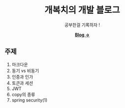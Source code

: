 <div align="center">

  # 개복치의 개발 블로그

  공부한걸 기록하자 !

  [**Blog →**](https://hmcck27.github.io)

</div>

주제
---
1. 마크다운
2. 동기 vs 비동기
3. 인증과 인가
4. 토큰과 세션
5. JWT
6. copy의 종류
7. spring security(1)